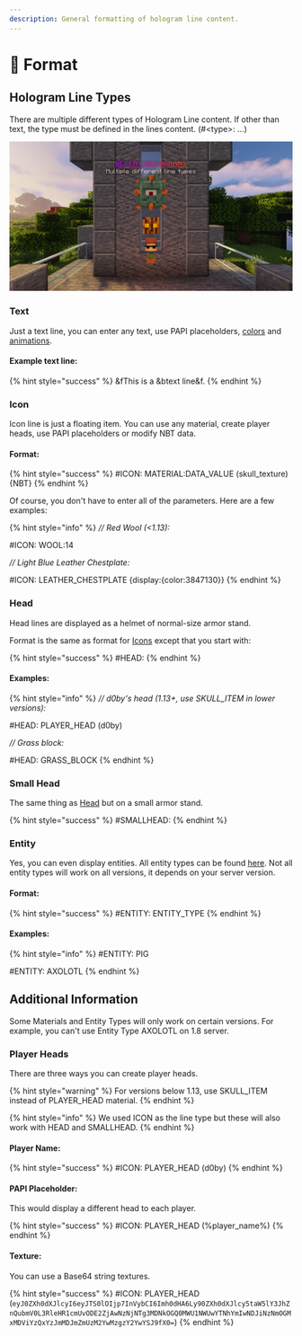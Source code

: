 ```yaml
---
description: General formatting of hologram line content.
---
```


# 📃 Format

## Hologram Line Types

There are multiple different types of Hologram Line content. If other than text, the type must be defined in the lines content. (#\<type>: ...)

<img src="../../.gitbook/assets/image.png" alt="" data-size="original">

### Text

Just a text line, you can enter any text, use PAPI placeholders, [colors](colors.md) and [animations](../animations.md).&#x20;

#### Example text line:

{% hint style="success" %}
\&fThis is a \&btext line\&f.
{% endhint %}

### Icon

Icon line is just a floating item. You can use any material, create player heads, use PAPI placeholders or modify NBT data.

#### Format:

{% hint style="success" %}
\#ICON: MATERIAL:DATA\_VALUE (skull\_texture) {NBT}
{% endhint %}

Of course, you don't have to enter all of the parameters. Here are a few examples:

{% hint style="info" %}
_// Red Wool (<1.13):_

\#ICON: WOOL:14

_// Light Blue Leather Chestplate:_

\#ICON: LEATHER\_CHESTPLATE {display:{color:3847130\}}
{% endhint %}

### Head

Head lines are displayed as a helmet of normal-size armor stand.

Format is the same as format for [Icons](./#icon) except that you start with:

{% hint style="success" %}
\#HEAD:
{% endhint %}

#### Examples:

{% hint style="info" %}
_// d0by's head (1.13+, use SKULL\_ITEM in lower versions):_

\#HEAD: PLAYER\_HEAD (d0by)

_// Grass block:_

\#HEAD: GRASS\_BLOCK
{% endhint %}

### Small Head

The same thing as [Head](./#head) but on a small armor stand.

{% hint style="success" %}
\#SMALLHEAD:
{% endhint %}

### Entity

Yes, you can even display entities. All entity types can be found [here](https://hub.spigotmc.org/javadocs/bukkit/org/bukkit/entity/EntityType.html). Not all entity types will work on all versions, it depends on your server version.

#### Format:

{% hint style="success" %}
\#ENTITY: ENTITY\_TYPE
{% endhint %}

#### Examples:

{% hint style="info" %}
\#ENTITY: PIG

\#ENTITY: AXOLOTL
{% endhint %}

## Additional Information

Some Materials and Entity Types will only work on certain versions. For example, you can't use Entity Type AXOLOTL on 1.8 server.

### Player Heads

There are three ways you can create player heads.

{% hint style="warning" %}
For versions below 1.13, use SKULL\_ITEM instead of PLAYER\_HEAD material.
{% endhint %}

{% hint style="info" %}
We used ICON as the line type but these will also work with HEAD and SMALLHEAD.
{% endhint %}

#### Player Name:

{% hint style="success" %}
\#ICON: PLAYER\_HEAD (d0by)
{% endhint %}

#### PAPI Placeholder:

This would display a different head to each player.

{% hint style="success" %}
\#ICON: PLAYER\_HEAD (%player\_name%)
{% endhint %}

#### Texture:

You can use a Base64 string textures.

{% hint style="success" %}
\#ICON: PLAYER\_HEAD (`eyJ0ZXh0dXJlcyI6eyJTS0lOIjp7InVybCI6Imh0dHA6Ly90ZXh0dXJlcy5taW5lY3JhZnQubmV0L3RleHR1cmUvODE2ZjAwNzNjNTg3MDNkOGQ0MWU1NWUwYTNhYmIwNDJiNzNmOGMxMDViYzQxYzJmMDJmZmUzM2YwMzgzY2YwYSJ9fX0=`)
{% endhint %}
